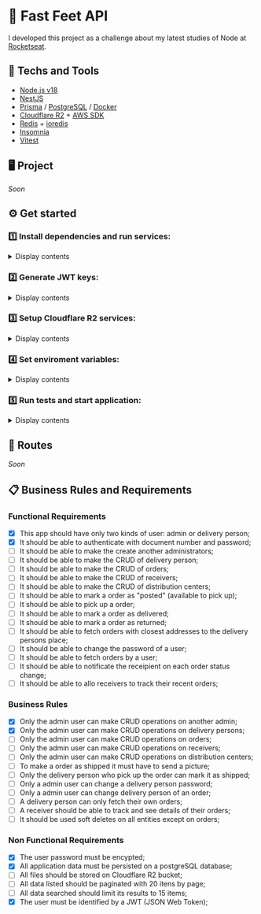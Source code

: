 <!-- https://efficient-sloth-d85.notion.site/Desafio-04-a3a2ef9297ad47b1a94f89b197274ffd -->
<!-- https://www.figma.com/design/hn0qGhnSHDVst7oaY3PF72/FastFeet?node-id=0-1 -->

<!-- Update: Business Rules and Requirements -->
<!-- Update insomnia files -->
<!-- Update about the project -->

# 🚚 Fast Feet API
I developed this project as a challenge about my latest studies of Node at [Rocketseat](https://www.rocketseat.com.br).

## 🚀 Techs and Tools
- [Node.js v18](https://nodejs.org/)
- [NestJS](https://nestjs.com/)
- [Prisma](https://www.prisma.io) / [PostgreSQL](https://www.postgresql.org/)  / [Docker](https://www.docker.com/)
- [Cloudflare R2](https://www.cloudflare.com/pt-br/) + [AWS SDK](https://github.com/aws/aws-sdk-js-v3)
- [Redis](https://redis.io) + [ioredis](https://github.com/redis/ioredis)
- [Insomnia](https://insomnia.rest/)
- [Vitest](https://vitest.dev/)

## 🖥️ Project
*Soon*

## ⚙️ Get started

### 1️⃣ Install dependencies and run services:
<details>
<summary>Display contents</summary>
	
```shell
npm i
docker compose up -d
npx prisma migrate dev # seeds will run along
npx prisma studio
```
</details>

### 2️⃣ Generate JWT keys:
<details>
<summary>Display contents</summary>
	
```shell
# Generate RSA256 secret and public keys: (Requires OpenSSL installed)
openssl genpkey -algorithm RSA -out private_key.pem -pkeyopt rsa_keygen_bits:2048
openssl rsa -pubout -in private_key.pem -out public_key.pem

# Convert keys to Base64: (MacOS/Linux)
base64 -i private_key.pem -o private_key.txt
base64 -i public_key.pem -o public_key.txt
```

> [!TIP]
> **Use ChatGPT:**<br />
> 1) Private and public keys: "How to generate RS256 private and public keys on [YOUR OS]"<br />
> 2) Convert generated keys to base64: "How to convert file contents to base64 on [YOUR OS]"

</details>

### 3️⃣ Setup Cloudflare R2 services:
<details>
<summary>Display contents</summary>
	
It's need to create two Cloudflare R2 buckets, one for development and another for tests.
</details>

### 4️⃣ Set enviroment variables:
<details>
<summary>Display contents</summary>
	
Generate .env files for development and test. Then, set them up with Postgres database, Redis cache, JWT tokens and Cloudflare keys:

```shell
cp .env.example .env
cp .env.test.example .env.test
```
</details>

### 5️⃣ Run tests and start application:
<details>
<summary>Display contents</summary>
	
```shell
npm run test
npm run test:e2e
npm run start:dev
```
</details>

## 🔗 Routes
*Soon*
<!-- [![Run in Insomnia}](https://insomnia.rest/images/run.svg)](https://insomnia.rest/run/?label=Ignite%20Node.js%3A%20GymPass%20API%0A&uri=https://raw.githubusercontent.com/rcrdk/fast-feet-api/main/insomnia.json) -->

## 📋 Business Rules and Requirements

### Functional Requirements

- [x] This app should have only two kinds of user: admin or delivery person;
- [x] It should be able to authenticate with document number and password;
- [ ] It should be able to make the create another administrators;
- [ ] It should be able to make the CRUD of delivery person;
- [ ] It should be able to make the CRUD of orders;
- [ ] It should be able to make the CRUD of receivers;
- [ ] It should be able to make the CRUD of distribution centers;
- [ ] It should be able to mark a order as "posted" (available to pick up);
- [ ] It should be able to pick up a order;
- [ ] It should be able to mark a order as delivered;
- [ ] It should be able to mark a order as returned;
- [ ] It should be able to fetch orders with closest addresses to the delivery persons place;
- [ ] It should be able to change the password of a user;
- [ ] It should be able to fetch orders by a user;
- [ ] It should be able to notificate the receipient on each order status change;
- [ ] It should be able to allo receivers to track their recent orders;

### Business Rules

- [x] Only the admin user can make CRUD operations on another admin;
- [x] Only the admin user can make CRUD operations on delivery persons;
- [ ] Only the admin user can make CRUD operations on orders;
- [ ] Only the admin user can make CRUD operations on receivers;
- [ ] Only the admin user can make CRUD operations on distribution centers;
- [ ] To make a order as shipped it must have to send a picture;
- [ ] Only the delivery person who pick up the order can mark it as shipped;
- [ ] Only a admin user can change a delivery person password;
- [ ] Only a admin user can change delivery person of an order;
- [ ] A delivery person can only fetch their own orders;
- [ ] A receiver should be able to track and see details of their orders;
- [ ] It should be used soft deletes on all entities except on orders;

### Non Functional Requirements

- [x] The user password must be encypted;
- [x] All application data must be persisted on a postgreSQL database;
- [ ] All files should be stored on Cloudflare R2 bucket;
- [ ] All data listed should be paginated with 20 itens by page;
- [ ] All data searched should limit its results to 15 items;
- [x] The user must be identified by a JWT (JSON Web Token);